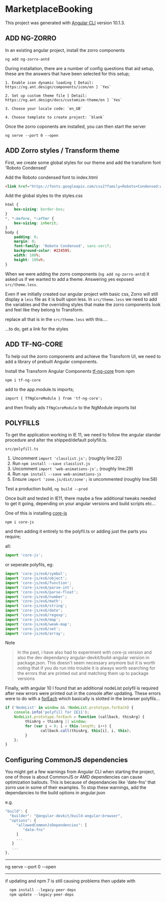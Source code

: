 # MarketplaceBooking

This project was generated with [Angular CLI](https://github.com/angular/angular-cli) version 10.1.3.

## ADD NG-ZORRO

In an existing angular project, install the zorro components

`ng add ng-zorro-antd`

During installation, there are a number of config questions that aid setup, these are the answers that have been selected for this setup;

	1. Enable icon dynamic loading [ Detail: https://ng.ant.design/components/icon/en ] `Yes`

	2. Set up custom theme file [ Detail: https://ng.ant.design/docs/customize-theme/en ] `Yes`

	3. Choose your locale code: `en_GB`

	4. Choose template to create project: `blank`



Once the zorro coponents are installed, you can then start the server

`ng serve --port 0 --open`

## ADD Zorro styles / Transform theme

First, we create some global styles for our theme and add the  transform font 'Roboto Condensed'

Add the Roboto condensed font to index.html

```html
<link href="https://fonts.googleapis.com/css2?family=Roboto+Condensed:wght@300;400;700&family=Roboto:wght@100;300;400;700;900&display=swap" rel="stylesheet">
```

Add the global styles to the styles.css

```css
html {
	box-sizing: border-box;
}
*, *:before, *:after {
	box-sizing: inherit;
}
body {
	padding: 0;
	margin: 0;
	font-family: 'Roboto Condensed', sans-serif;
	background-color: #224595;
	width: 100%;
	height: 100vh;
}
```

When we were adding the zorro components (`ng add ng-zorro-antd`) it asked us if we wanted to add a theme. Answering yes exposed `src/theme.less`. 

Even if we initially created our angular project with basic css, Zorro will still display a `less` file as it is built upon less. In `src/theme.less` we need to add the variables and the overriding styles that make the zorro components look and feel like they belong to Transform.

replace all that is in the `src/theme.less` with this....

...to do, get a link for the styles


## ADD TF-NG-CORE

To help out the zorro components and achieve the Transform UI, we need to add a library of prebuilt Angular components. 

Install the Transform Angular Components [tf-ng-core](https://www.npmjs.com/package/tf-ng-core)  from npm

`npm i tf-ng-core`

add to the app.module.ts imports;

`import { TfNgCoreModule } from 'tf-ng-core';`

and then finally ads `TfNgCoreModule` to the NgModule imports list

## POLYFILLS 

To get the application working in IE 11, we need to follow the angular standar procedure and alter the shipped/default polyfill.ts.

`src/polyfill.ts`

1. Uncomment `import 'classlist.js';` (roughly line:22)
2. Run `npm install --save classlist.js`
3. Uncomment `import 'web-animations-js';` (roughly line:29)
4. Run `npm install --save web-animations-js`
5. Ensure `import 'zone.js/dist/zone';` is uncommented (roughly line:58)

Test a production build, `ng build --prod`

Once built and tested in IE11, there maybe a few additional tweaks needed to get it going, depending on your angular versions and build scripts etc...

One of this is installing [core-js](https://github.com/zloirock/core-js) 

`npm i core-js`

and then adding it entirely to the polyfil.ts or adding just the parts you require;

all:

```javascript
import 'core-js';
```

or seperate polyfils, eg:

```javascript
import 'core-js/es6/symbol';
import 'core-js/es6/object';
import 'core-js/es6/function';
import 'core-js/es6/parse-int';
import 'core-js/es6/parse-float';
import 'core-js/es6/number';
import 'core-js/es6/math';
import 'core-js/es6/string';
import 'core-js/es6/date';
import 'core-js/es6/regexp';
import 'core-js/es6/map';
import 'core-js/es6/weak-map';
import 'core-js/es6/set';
import 'core-js/es6/array';
```

Note
> In the past, i have also had to experiment with core-js version and also the dev dependancy angular-devkit/build-angular version in package.json. This doesn't seem necessary anymore but it is worth noting that if you do run into trouble it is always worth searching for the errors that are printed out and matching them up to package versions

Finally, with angular 10 I found that an additional nodeList polyfil is required after new errors were printed out in the console after updating. These errors were to do with a [forEach](https://gist.github.com/bob-lee/e7520bfcdac266e5490f40c2759cc955) which basically is slotted in the browser polyfils...

```javascript
if ('NodeList' in window && !NodeList.prototype.forEach) {
	console.info('polyfill for IE11');
	NodeList.prototype.forEach = function (callback, thisArg) {
		 thisArg = thisArg || window;
		 for (var i = 0; i < this.length; i++) {
				callback.call(thisArg, this[i], i, this);
		 }
	};
}
```


## Configuring CommonJS dependencies

You might get a few warnings from Angular CLI when starting the project, one of those is about CommonJS or AMD dependencies can cause optimization bailouts. This is because of dependancies like 'date-fns' that zorro use in some of their examples. To stop these warnings, add the dependancies to the build options in angular.json

e.g.

```javascript
"build": {
  "builder": "@angular-devkit/build-angular:browser",
  "options": {
     "allowedCommonJsDependencies": [
        "date-fns"
     ]
     ...
   }
   ...
},
```

---

ng serve --port 0 --open

---



if updating and npm 7 is still causing problems then update with

```javascript 
  npm install --legacy-peer-deps
  npm update --legacy-peer-deps
